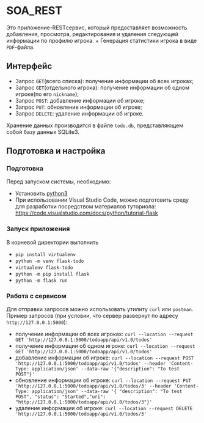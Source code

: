# SOA_REST


Это приложение-RESTсервис, который предоставляет возможность добавления, просмотра, редактирования и удаления следующей информации по профилю игрока.
+
Генерация статистики игрока в виде ``PDF``-файла.

## Интерфейс

- Запрос ``GET``(всего списка): получение информации об всех игроках;
- Запрос ``GET``(отдельного игрока): получение информации об одном игроке(по его ``nickname``);
- Запрос ``POST``: добавление информации об игроке;
- Запрос ``PUT``: обновление информации об игроке;
- Запрос ``DELETE``: удаление информации об игроке.

Хранение данных производится в файле ``todo.db``, представляющем собой базу данных SQLite3.


## Подготовка и настройка
### Подготовка
Перед запуском системы, необходимо:
- Установить [python3](https://www.python.org/download/releases/3.0/)
- При использовании Visual Studio Code, можно подготовить среду для разработки посредством материалов туториола: https://code.visualstudio.com/docs/python/tutorial-flask

### Запуск приложения
В корневой директории выполнить 
- ``pip install virtualenv``
- ``python -m venv flask-todo``
- ``virtualenv flask-todo``
- ``python -m pip install flask``
- ``python -m flask run``

### Работа с сервисом
Для отправки запросов можно использовать утилиту ``curl`` или ``postman``. Пример запросов (при условии, что сервер развернут по адресу ``http://127.0.0.1:5000``):
- получение информации об всех игроках: ``curl --location --request GET 'http://127.0.0.1:5000/todoapp/api/v1.0/todos'``
- получение информации об одном игроке: ``curl --location --request GET 'http://127.0.0.1:5000/todoapp/api/v1.0/todos'``
- добавление информации об игроке: ``curl --location --request POST 'http://127.0.0.1:5000/todoapp/api/v1.0/todos' --header 'Content-Type: application/json' --data-raw '{"description": "To test POST"}'``
- обновление информации об игроке: ``curl --location --request PUT 'http://127.0.0.1:5000/todoapp/api/v1.0/todos/3' --header 'Content-Type: application/json' --data-raw '{ "description": "To test POST", "status": "Started","uri": "http://127.0.0.1:5000/todoapp/api/v1.0/todos/3"}'``
- удаление информации об игроке: ``curl --location --request DELETE 'http://127.0.0.1:5000/todoapp/api/v1.0/todos/3'``

